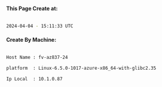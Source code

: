 
   
#### This Page Create at:

```bash

2024-04-04 - 15:11:33 UTC

```

#### Create By Machine:

```bash

Host Name : fv-az837-24

platform  : Linux-6.5.0-1017-azure-x86_64-with-glibc2.35

Ip Local  : 10.1.0.87

```

